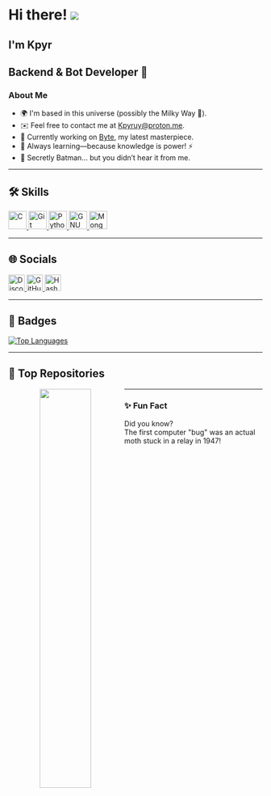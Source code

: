 # Hi there! ![](https://user-images.githubusercontent.com/18350557/176309783-0785949b-9127-417c-8b55-ab5a4333674e.gif)  
I'm **Kpyr**  
---

## Backend & Bot Developer 🚀  

### About Me  

- 🌍 I'm based in this universe (possibly the Milky Way 🌌).  
- ✉️ Feel free to contact me at [Kpyruy@proton.me](mailto:Kpyruy@proton.me).  
- 🚀 Currently working on [Byte](http://github.com/Kpyruy/Byte), my latest masterpiece.  
- 🧠 Always learning—because knowledge is power! ⚡  
- 🦇 Secretly Batman... but you didn’t hear it from me.  

---

## 🛠 Skills  

<p align="left">
<a href="https://docs.microsoft.com/en-us/cpp/?view=msvc-170" target="_blank" rel="noreferrer">
  <img src="https://raw.githubusercontent.com/danielcranney/readme-generator/main/public/icons/skills/c-colored.svg" width="36" height="36" alt="C" />
</a> 
<a href="https://git-scm.com/" target="_blank" rel="noreferrer">
  <img src="https://raw.githubusercontent.com/danielcranney/readme-generator/main/public/icons/skills/git-colored.svg" width="36" height="36" alt="Git" />
</a> 
<a href="https://www.python.org/" target="_blank" rel="noreferrer">
  <img src="https://raw.githubusercontent.com/danielcranney/readme-generator/main/public/icons/skills/python-colored.svg" width="36" height="36" alt="Python" />
</a> 
<a href="https://www.gnu.org/software/bash/" target="_blank" rel="noreferrer">
  <img src="https://raw.githubusercontent.com/danielcranney/readme-generator/main/public/icons/skills/gnubash.svg" width="36" height="36" alt="GNU Bash" />
</a> 
<a href="https://www.mongodb.com/" target="_blank" rel="noreferrer">
  <img src="https://raw.githubusercontent.com/danielcranney/readme-generator/main/public/icons/skills/mongodb-colored.svg" width="36" height="36" alt="MongoDB" />
</a>
</p>

---

## 🌐 Socials  

<p align="left">
<a href="https://discord.com/users/kpyr" target="_blank" rel="noreferrer">
  <img src="https://raw.githubusercontent.com/danielcranney/readme-generator/main/public/icons/socials/discord.svg" width="32" height="32" alt="Discord" />
</a> 
<a href="https://www.github.com/Kpyruy" target="_blank" rel="noreferrer">
  <img src="https://raw.githubusercontent.com/danielcranney/readme-generator/main/public/icons/socials/github.svg" width="32" height="32" alt="GitHub" />
</a> 
<a href="https://kpyr.hashnode.dev" target="_blank" rel="noreferrer">
  <img src="https://raw.githubusercontent.com/danielcranney/readme-generator/main/public/icons/socials/hashnode.svg" width="32" height="32" alt="Hashnode" />
</a>
</p>

---

## 🏅 Badges  

<a href="https://github.com/Kpyruy" align="left">
  <img src="https://github-readme-stats.vercel.app/api/top-langs/?username=Kpyruy&langs_count=10&title_color=a855f7&text_color=ffffff&icon_color=64748b&bg_color=1c1917&hide_border=true&locale=en&custom_title=Top%20Languages" alt="Top Languages" />
</a>

---

## 📌 Top Repositories  

<div align="center">
<a href="https://github.com/Kpyruy/Byte">
  <img align="left" width="45%" src="https://github-readme-stats.vercel.app/api/pin/?username=Kpyruy&repo=Byte&title_color=a855f7&text_color=ffffff&icon_color=64748b&bg_color=1c1917&hide_border=true&locale=en" />
</a>
</div>

---

### ✨ Fun Fact  
Did you know?  
The first computer "bug" was an actual moth stuck in a relay in 1947!  
